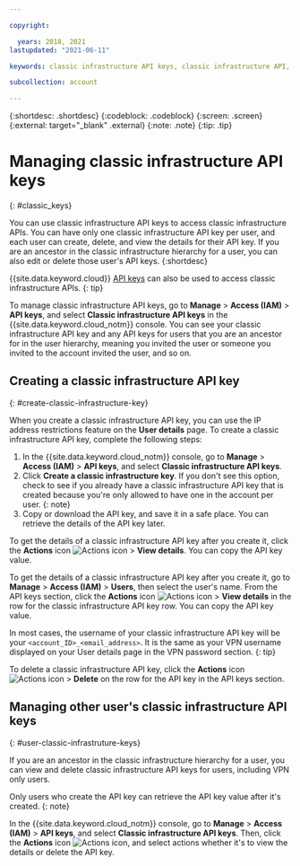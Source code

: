 ```yaml
---

copyright:

  years: 2018, 2021
lastupdated: "2021-06-11"

keywords: classic infrastructure API keys, classic infrastructure API, SoftLayer API key

subcollection: account

---
```


{:shortdesc: .shortdesc}
{:codeblock: .codeblock}
{:screen: .screen}
{:external: target="_blank" .external}
{:note: .note}
{:tip: .tip}

# Managing classic infrastructure API keys
{: #classic_keys}

You can use classic infrastructure API keys to access classic infrastructure APIs. You can have only one classic infrastructure API key per user, and each user can create, delete, and view the details for their API key. If you are an ancestor in the classic infrastructure hierarchy for a user, you can also edit or delete those user's API keys.
{:shortdesc}

{{site.data.keyword.cloud}} [API keys](/docs/account?topic=account-userapikey#create_user_key-api) can also be used to access classic infrastructure APIs.
{: tip}

To manage classic infrastructure API keys, go to **Manage** > **Access (IAM)** > **API keys**, and select **Classic infrastructure API keys** in the {{site.data.keyword.cloud_notm}} console. You can see your classic infrastructure API key and any API keys for users that you are an ancestor for in the user hierarchy, meaning you invited the user or someone you invited to the account invited the user, and so on.

## Creating a classic infrastructure API key
{: #create-classic-infrastructure-key}

When you create a classic infrastructure API key, you can use the IP address restrictions feature on the **User details** page. To create a classic infrastructure API key, complete the following steps:

1. In the {{site.data.keyword.cloud_notm}} console, go to **Manage** > **Access (IAM)** > **API keys**, and select **Classic infrastructure API keys**. 
1. Click **Create a classic infrastructure key**.
   If you don't see this option, check to see if you already have a classic infrastructure API key that is created because you're only allowed to have one in the account per user.
   {: note}
3. Copy or download the API key, and save it in a safe place. You can retrieve the details of the API key later.

To get the details of a classic infrastructure API key after you create it, click the **Actions** icon ![Actions icon](../icons/action-menu-icon.svg "Actions") > **View details**. You can copy the API key value.

To get the details of a classic infrastructure API key after you create it, go to **Manage** > **Access (IAM)** > **Users**, then select the user's name. From the API keys section, click the **Actions** icon ![Actions icon](../icons/action-menu-icon.svg "Actions") > **View details** in the row for the classic infrastructure API key row. You can copy the API key value.

In most cases, the username of your classic infrastructure API key will be your `<account_ID>_<email_address>`. It is the same as your VPN username displayed on your User details page in the VPN password section.
{: tip}
     
To delete a classic infrastructure API key, click the **Actions** icon ![Actions icon](../icons/action-menu-icon.svg "Actions") > **Delete** on the row for the API key in the API keys section.

## Managing other user's classic infrastructure API keys
{: #user-classic-infrastruture-keys}

If you are an ancestor in the classic infrastructure hierarchy for a user, you can view and delete classic infrastructure API keys for users, including VPN only users. 

Only users who create the API key can retrieve the API key value after it's created.
{: note}

In the {{site.data.keyword.cloud_notm}} console, go to **Manage** > **Access (IAM)** > **API keys**, and select **Classic infrastructure API keys**. Then, click the **Actions** icon ![Actions icon](../icons/action-menu-icon.svg "Actions"), and select actions whether it's to view the details or delete the API key.
